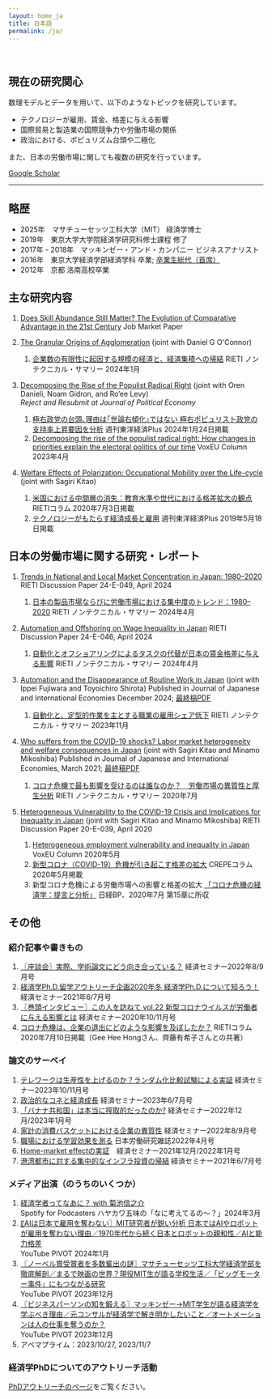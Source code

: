 ```yaml
---
layout: home_ja
title: 日本語
permalink: /ja/
---
```


<br>

## 現在の研究関心

数理モデルとデータを用いて、以下のようなトピックを研究しています。

- テクノロジーが雇用、賃金、格差に与える影響
- 国際貿易と製造業の国際競争力や労働市場の関係
- 政治における、ポピュリズム台頭や二極化

また、日本の労働市場に関しても複数の研究を行っています。

<a href="https://scholar.google.com/citations?user=ERWAMasAAAAJ&hl=ja" target="_blank">Google Scholar</a>  

---

## 略歴
- 2025年　マサチューセッツ工科大学（MIT） 経済学博士  
- 2019年　東京大学大学院経済学研究科修士課程 修了  
- 2017年 - 2018年　マッキンゼー・アンド・カンパニー ビジネスアナリスト  
- 2016年　東京大学経済学部経済学科 卒業; <a href="https://www.u-tokyo.ac.jp/focus/ja/articles/t_z1301_00010.html" target="_blank">卒業生総代（首席）</a>  
- 2012年　京都 洛南高校卒業


## 主な研究内容

1. <a href="https://www.shinnosuke-kikuchi.com/files/research/KIKUCHI-skill-trade.pdf" target="_blank">Does Skill Abundance Still Matter? The Evolution of Comparative Advantage in the 21st Century</a> Job Market Paper  


2. <a href="https://www.shinnosuke-kikuchi.com/files/research/KIKUCHI-OCONNOR-granular-spatial.pdf" target="_blank">The Granular Origins of Agglomeration</a> (joint with Daniel G O'Connor)  
   1. <a href="https://www.rieti.go.jp/jp/publications/nts/24e005.html" target="_blank">企業数の有限性に起因する規模の経済と、経済集積への帰結</a> RIETI ノンテクニカル・サマリー 2024年1月  

3. <a href="https://www.shinnosuke-kikuchi.com/files/research/DGKL-Populism.pdf" target="_blank">Decomposing the Rise of the Populist Radical Right</a> (joint with Oren Danieli, Noam Gidron, and Ro’ee Levy)  
   _Reject and Resubmit at Journal of Political Economy_  
   1. <a href="https://toyokeizai.net/articles/-/728611" target="_blank">極右政党の台頭､理由は｢世論右傾化｣ではない 極右ポピュリスト政党の支持率上昇要因を分析</a> 週刊東洋経済Plus 2024年1月24日掲載  
   2. <a href="https://cepr.org/voxeu/columns/decomposing-rise-populist-radical-right-how-changes-priorities-explain-electoral" target="_blank">Decomposing the rise of the populist radical right: How changes in priorities explain the electoral politics of our time</a> VoxEU Column 2023年4月  

4. <a href="https://www.shinnosuke-kikuchi.com/files/research/KK-ROBOT.pdf" target="_blank">Welfare Effects of Polarization: Occupational Mobility over the Life-cycle</a> (joint with Sagiri Kitao)  
   1. <a href="https://www.rieti.go.jp/jp/columns/a01_0605.html" target="_blank">米国における中間層の消失：教育水準や世代における格差拡大の観点</a> RIETIコラム 2020年7月3日掲載
   2. <a href="https://toyokeizai.net/articles/-/568186" target="_blank">テクノロジーがもたらす経済成長と雇用</a> 週刊東洋経済Plus 2019年5月18日掲載  


## 日本の労働市場に関する研究・レポート

1. <a href="https://www.rieti.go.jp/jp/publications/dp/24e049.pdf" target="_blank">Trends in National and Local Market Concentration in Japan: 1980–2020</a> RIETI Discussion Paper 24-E-049, April 2024  
   1. <a href="https://www.rieti.go.jp/jp/publications/nts/24e049.html" target="_blank">日本の製品市場ならびに労働市場における集中度のトレンド：1980–2020</a> RIETI ノンテクニカル・サマリー 2024年4月  

2. <a href="https://www.rieti.go.jp/jp/publications/dp/24e046.pdf" target="_blank">Automation and Offshoring on Wage Inequality in Japan</a> RIETI Discussion Paper 24-E-046, April 2024  
   1. <a href="https://www.rieti.go.jp/jp/publications/nts/24e046.html" target="_blank">自動化とオフショアリングによるタスクの代替が日本の賃金格差に与える影響</a> RIETI ノンテクニカル・サマリー 2024年4月  

3. <a href="https://www.sciencedirect.com/science/article/abs/pii/S0889158324000340" target="_blank">Automation and the Disappearance of Routine Work in Japan</a> (joint with Ippei Fujiwara and Toyoichiro Shirota) Published in Journal of Japanese and International Economies December 2024; <a href="https://www.shinnosuke-kikuchi.com/files/research/FKS-robot-japan.pdf" target="_blank">最終稿PDF</a>  
   1. <a href="https://www.rieti.go.jp/jp/publications/nts/23e082.html" target="_blank">自動化と、定型的作業を主とする職業の雇用シェア低下</a> RIETI ノンテクニカル・サマリー 2023年11月
   
4. <a href="https://www.sciencedirect.com/science/article/abs/pii/S088915832030054X" target="_blank">Who suffers from the COVID-19 shocks? Labor market heterogeneity and welfare consequences in Japan</a> (joint with Sagiri Kitao and Minamo Mikoshiba) Published in Journal of Japanese and International Economies, March 2021; <a href="https://www.shinnosuke-kikuchi.com/files/research/KKM-COVID19.pdf" target="_blank">最終稿PDF</a>  
   1. <a href="https://www.rieti.go.jp/jp/publications/summary/20070004.html" target="_blank">コロナ危機で最も影響を受けるのは誰なのか？　労働市場の異質性と厚生分析</a> RIETI ノンテクニカル・サマリー 2020年7月

5. <a href="https://www.rieti.go.jp/jp/publications/summary/20040020.html" target="_blank">Heterogeneous Vulnerability to the COVID-19 Crisis and Implications for Inequality in Japan</a> (joint with Sagiri Kitao and Minamo Mikoshiba) RIETI Discussion Paper 20-E-039, April 2020  
   1. <a href="https://cepr.org/voxeu/columns/heterogeneous-employment-vulnerability-and-inequality-japan" target="_blank">Heterogeneous employment vulnerability and inequality in Japan</a> VoxEU Column 2020年5月
   2. <a href="https://www.crepe.e.u-tokyo.ac.jp/material/crepecl7.html" target="_blank">新型コロナ（COVID-19）危機が引き起こす格差の拡大</a> CREPEコラム 2020年5月掲載
   3. 新型コロナ危機による労働市場への影響と格差の拡大 <a href="https://bookplus.nikkei.com/atcl/catalog/2020/9784532358617/" target="_blank">「コロナ危機の経済学：提言と分析」</a> 日経BP、2020年7月 第15章に所収



## その他 
### 紹介記事や書きもの
1. <a href="https://www.web-nippyo.jp/28418/" target="_blank">〖座談会〗実際、学術論文にどう向き合っている？</a> 経済セミナー2022年8/9月号
2. <a href="https://note.com/keisemi/n/n99c0b87f88f4" target="_blank">経済学Ph.D.留学アウトリーチ企画2020年冬 経済学Ph.D.について知ろう！</a> 経済セミナー2021年6/7月号
3. <a href="https://www.web-nippyo.jp/20680/" target="_blank">〖巻頭インタビュー〗この人を訪ねて vol.22 新型コロナウイルスが労働者に与える影響とは</a> 経済セミナー2020年10/11月号
4. <a href="https://www.rieti.go.jp/jp/columns/a01_0607.html" target="_blank">コロナ危機は、企業の退出にどのような影響を及ぼしたか？</a> RIETIコラム 2020年7月10日掲載（Gee Hee Hongさん、齊藤有希子さんとの共著）  

### 論文のサーベイ
1. <a href="https://www.web-nippyo.jp/32897/" target="_blank">テレワークは生産性を上げるのか？ランダム化比較試験による実証</a> 経済セミナー2023年10/11月号
2. <a href="https://www.web-nippyo.jp/32030/" target="_blank">政治的なコネと経済成長</a> 経済セミナー2023年6/7月号
3. <a href="https://www.web-nippyo.jp/29934/" target="_blank">「バナナ共和国」は本当に搾取的だったのか?</a> 経済セミナー2022年12月/2023年1月号
4. <a href="https://www.web-nippyo.jp/27700/" target="_blank">家計の消費バスケットにおける企業の異質性</a> 経済セミナー2022年8/9月号
5. <a href="https://www.jil.go.jp/institute/zassi/backnumber/2022/04/pdf/076-077.pdf" target="_blank">職場における学習効果を測る</a> 日本労働研究雑誌2022年4月号
6. <a href="https://www.web-nippyo.jp/25367/" target="_blank">Home-market effectの実証</a>　経済セミナー2021年12月/2022年1月号
7. <a href="https://www.web-nippyo.jp/23540/" target="_blank">港湾都市に対する集中的なインフラ投資の帰結</a> 経済セミナー2021年6/7月号



### メディア出演（のうちのいくつか）

1. <a href="https://www.youtube.com/watch?v=ppKt84WAk_c" target="_blank">経済学者ってなあに？ with 菊池信之介</a>  
   Spotify for Podcasters ハヤカワ五味の「なに考えてるの〜？」2024年3月  
2. <a href="https://www.youtube.com/watch?v=ba6k4AiebJY" target="_blank">〖AIは日本で雇用を奪わない〗MIT研究者が鋭い分析 日本ではAIやロボットが雇用を奪わない理由／1970年代から続く日本とロボットの親和性／AIと能力格差</a>  
   YouTube PIVOT 2024年1月  
3. <a href="https://www.youtube.com/watch?v=JnN3G-vpxeQ" target="_blank">〖ノーベル賞受賞者を多数輩出の謎〗マサチューセッツ工科大学経済学部を徹底解剖／まるで映画の世界？現役MIT生が語る学校生活／「ビッグモーター事件」にもつながる研究</a>  
   YouTube PIVOT 2023年12月  
4. <a href="https://www.youtube.com/watch?v=_O2hWCPX-mk" target="_blank">〖ビジネスパーソンの知を鍛える〗マッキンゼー→MIT学生が語る経済学を学ぶべき理由／元コンサルが経済学で解き明かしたいこと／オートメーションは人の仕事を奪うのか？</a>  
   YouTube PIVOT 2023年12月  
5. アベマプライム：2023/10/27, 2023/11/7  


### 経済学PhDについてのアウトリーチ活動

<a href="https://sites.google.com/view/shinnosukekikuchi/PhD-outreach-page" target="_blank">PhDアウトリーチのページ</a>をご覧ください。